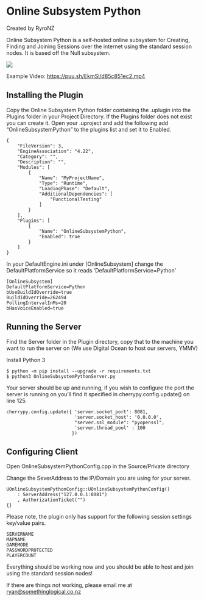 # Online Subsystem Python
Created by RyroNZ

Online Subsystem Python is a self-hosted online subsystem for Creating, Finding and Joining Sessions over the internet using the standard session nodes. 
It is based off the Null subsystem.

![](https://puu.sh/El2ZS/e3abeb7e11.png)

Example Video: https://puu.sh/EkmSl/d85c851ec2.mp4

## Installing the Plugin

Copy the Online Subsystem Python folder containing the .uplugin into the Plugins folder in your Project Directory.
If the Plugins folder does not exist you can create it.
Open your .uproject and add the following add “OnlineSubsystemPython” to the plugins list and set it to Enabled.
```
{
    "FileVersion": 3,
    "EngineAssociation": "4.22",
    "Category": "",
    "Description": "",
    "Modules": [
        {
            "Name": "MyProjectName",
            "Type": "Runtime",
            "LoadingPhase": "Default",
            "AdditionalDependencies": [
                "FunctionalTesting"
            ]
        }
    ],
    "Plugins": [
        {
            "Name": "OnlineSubsystemPython",
            "Enabled": true
        }
    ]
}
```
In your DefaultEngine.ini under [OnlineSubsystem] change the DefaultPlatformService so it reads
‘DefaultPlatformService=Python’
```
[OnlineSubsystem]
DefaultPlatformService=Python
bUseBuildIdOverride=true
BuildIdOverride=262494
PollingIntervalInMs=20
bHasVoiceEnabled=true
```

## Running the Server

Find the Server folder in the Plugin directory, copy that to the machine you want to run the server on
(We use Digital Ocean to host our servers, YMMV)


Install Python 3
```
$ python -m pip install --upgrade -r requirements.txt
$ python3 OnlineSubsystemPythonServer.py
```
Your server should be up and running, if you wish to configure the port the server is running on you’ll find it
specified in cherrypy.config.update() on line 125.
```
cherrypy.config.update({ 'server.socket_port': 8081,
                         'server.socket_host': '0.0.0.0',
                         "server.ssl_module": "pyopenssl",
                         'server.thread_pool' : 100
                        })
```

## Configuring Client


Open OnlineSubsystemPythonConfig.cpp in the Source/Private directory

Change the SeverAddress to the IP/Domain you are using for your server.
```
UOnlineSubsystemPythonConfig::UOnlineSubsystemPythonConfig()
    : ServerAddress("127.0.0.1:8081")
    , AuthorizationTicket("")
{}
```

Please note, the plugin only has support for the following session settings key/value pairs.
```
SERVERNAME
MAPNAME
GAMEMODE
PASSWORDPROTECTED
PLAYERCOUNT
```

Everything should be working now and you should be able to host and join using the standard session nodes!

If there are things not working, please email me at ryan@somethinglogical.co.nz
